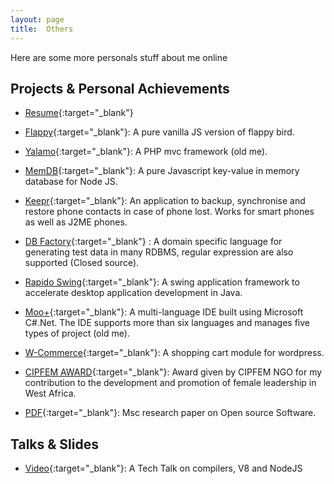 ```yaml
---
layout: page
title:  Others
---
```


<p class="message">
    Here are some more personals stuff about me online
</p>

## Projects & Personal Achievements
* [Resume](https://drive.google.com/open?id=1hIg8hoIBWQsRihCUh6M7w10oYvyytuna){:target="_blank"}
* [Flappy](https://github.com/evanxg852000/evansofts-flappy){:target="_blank"}: A pure vanilla JS version of flappy bird.
* [Yalamo](https://github.com/evanxg852000/yalamo-framework){:target="_blank"}: A PHP mvc framework (old me).
* [MemDB](https://www.npmjs.com/package/evansofts-memdb){:target="_blank"}: A pure Javascript key-value in memory database for Node JS.

* [Keepr](http://keepr.evansofts.com){:target="_blank"}: An application to backup, synchronise and restore phone contacts in case of phone lost. Works for smart phones as well as J2ME phones.
* [DB Factory](http://training.evansofts.com/personaldocs/dgswp.pdf){:target="_blank"} : A domain specific language for generating test data in many RDBMS, regular expression are also supported (Closed source).
* [Rapido Swing](http://evansofts.com/products){:target="_blank"}: A swing application framework to accelerate desktop application development in Java.
* [Moo+](https://github.com/evanxg852000/moo-plus){:target="_blank"}: A multi-language IDE built using Microsoft C#.Net. The IDE supports more than six languages and manages five types of project (old me).
* [W-Commerce](http://evansofts.com/products){:target="_blank"}:  A shopping cart module for wordpress. 

* [CIPFEM AWARD](http://cipfem.org/){:target="_blank"}: Award given by CIPFEM NGO for my contribution to the development and promotion of female leadership in West Africa.  
* [PDF](http://training.evansofts.com/personaldocs/EVANCE_SOUMAORO_FINAL_DISSERTATION.pdf){:target="_blank"}: Msc research paper on Open source Software.

## Talks & Slides
* [Video](https://www.youtube.com/watch?v=dPDD3pFrF1c){:target="_blank"}: A Tech Talk on compilers, V8 and NodeJS 

